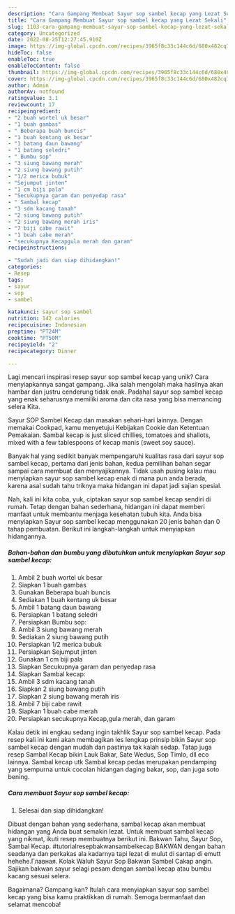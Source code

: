 ```yaml
---
description: "Cara Gampang Membuat Sayur sop sambel kecap yang Lezat Sekali"
title: "Cara Gampang Membuat Sayur sop sambel kecap yang Lezat Sekali"
slug: 1103-cara-gampang-membuat-sayur-sop-sambel-kecap-yang-lezat-sekali
category: Uncategorized
date: 2022-08-25T12:27:45.910Z
image: https://img-global.cpcdn.com/recipes/3965f8c33c144c6d/680x482cq70/sayur-sop-sambel-kecap-foto-resep-utama.jpg
hideToc: false
enableToc: true
enableTocContent: false
thumbnail: https://img-global.cpcdn.com/recipes/3965f8c33c144c6d/680x482cq70/sayur-sop-sambel-kecap-foto-resep-utama.jpg
cover: https://img-global.cpcdn.com/recipes/3965f8c33c144c6d/680x482cq70/sayur-sop-sambel-kecap-foto-resep-utama.jpg
author: Admin
authorAv: notfound
ratingvalue: 3.1
reviewcount: 17
recipeingredient:
- "2 buah wortel uk besar"
- "1 buah gambas"
- " Beberapa buah buncis"
- "1 buah kentang uk besar"
- "1 batang daun bawang"
- "1 batang seledri"
- " Bumbu sop"
- "3 siung bawang merah"
- "2 siung bawang putih"
- "1/2 merica bubuk"
- "Sejumput jinten"
- "1 cm biji pala"
- "Secukupnya garam dan penyedap rasa"
- " Sambal kecap"
- "3 sdm kacang tanah"
- "2 siung bawang putih"
- "2 siung bawang merah iris"
- "7 biji cabe rawit"
- "1 buah cabe merah"
- "secukupnya Kecapgula merah dan garam"
recipeinstructions:

- "Sudah jadi dan siap dihidangkan!"
categories:
- Resep
tags:
- sayur
- sop
- sambel

katakunci: sayur sop sambel 
nutrition: 142 calories
recipecuisine: Indonesian
preptime: "PT24M"
cooktime: "PT50M"
recipeyield: "2"
recipecategory: Dinner

---
```





Lagi mencari inspirasi resep sayur sop sambel kecap yang unik? Cara menyiapkannya sangat gampang. Jika salah mengolah maka hasilnya akan hambar dan justru cenderung tidak enak. Padahal sayur sop sambel kecap yang enak seharusnya memiliki aroma dan cita rasa yang bisa memancing selera Kita.





Sayur SOP Sambel Kecap dan masakan sehari-hari lainnya. Dengan memakai Cookpad, kamu menyetujui Kebijakan Cookie dan Ketentuan Pemakaian. Sambal kecap is just sliced chillies, tomatoes and shallots, mixed with a few tablespoons of kecap manis (sweet soy sauce).

Banyak hal yang sedikit banyak mempengaruhi kualitas rasa dari sayur sop sambel kecap, pertama dari jenis bahan, kedua pemilihan bahan segar sampai cara membuat dan menyajikannya. Tidak usah pusing kalau mau menyiapkan sayur sop sambel kecap enak di mana pun anda berada, karena asal sudah tahu triknya maka hidangan ini dapat jadi sajian spesial.






Nah, kali ini kita coba, yuk, ciptakan sayur sop sambel kecap sendiri di rumah. Tetap dengan bahan sederhana, hidangan ini dapat memberi manfaat untuk membantu menjaga kesehatan tubuh kita. Anda bisa menyiapkan Sayur sop sambel kecap menggunakan 20 jenis bahan dan 0 tahap pembuatan. Berikut ini langkah-langkah untuk menyiapkan hidangannya.

<!--inarticleads1-->

##### Bahan-bahan dan bumbu yang dibutuhkan untuk menyiapkan Sayur sop sambel kecap:

1. Ambil 2 buah wortel uk besar
1. Siapkan 1 buah gambas
1. Gunakan  Beberapa buah buncis
1. Sediakan 1 buah kentang uk besar
1. Ambil 1 batang daun bawang
1. Persiapkan 1 batang seledri
1. Persiapkan  Bumbu sop:
1. Ambil 3 siung bawang merah
1. Sediakan 2 siung bawang putih
1. Persiapkan 1/2 merica bubuk
1. Persiapkan Sejumput jinten
1. Gunakan 1 cm biji pala
1. Siapkan Secukupnya garam dan penyedap rasa
1. Siapkan  Sambal kecap:
1. Ambil 3 sdm kacang tanah
1. Siapkan 2 siung bawang putih
1. Siapkan 2 siung bawang merah iris
1. Ambil 7 biji cabe rawit
1. Siapkan 1 buah cabe merah
1. Persiapkan secukupnya Kecap,gula merah, dan garam


Kalau detik ini engkau sedang ingin takhlik Sayur sop sambel kecap. Pada resep kali ini kami akan membagikan les lengkap prinsip bikin Sayur sop sambel kecap dengan mudah dan pastinya tak kalah sedap. Tatap juga resep Sambal Kecap bikin Lauk Bakar, Sate Wedus, Sop Timlo, dll eco lainnya. Sambal kecap utk Sambal kecap pedas merupakan pendamping yang sempurna untuk cocolan hidangan daging bakar, sop, dan juga soto bening. 

<!--inarticleads2-->

##### Cara membuat Sayur sop sambel kecap:


1. Selesai dan siap dihidangkan!

Dibuat dengan bahan yang sederhana, sambal kecap akan membuat hidangan yang Anda buat semakin lezat. Untuk membuat sambal kecap yang nikmat, ikuti resep membuatnya berikut ini. Bakwan Tahu, Sayur Sop, Sambal Kecap. #tutorialresepbakwansambelkecap BAKWAN dengan bahan seadanya dan perkakas ala kadarnya tapi lezat di mulut di santap di emutt hehehe.Главная. Kolak Waluh Sayur Sop Bakwan Sambel Cakap angin. Sajikan bakwan sayur selagi pesam dengan sambal kecap atau bumbu kacang sesuai selera. 

Bagaimana? Gampang kan? Itulah cara menyiapkan sayur sop sambel kecap yang bisa kamu praktikkan di rumah. Semoga bermanfaat dan selamat mencoba!
